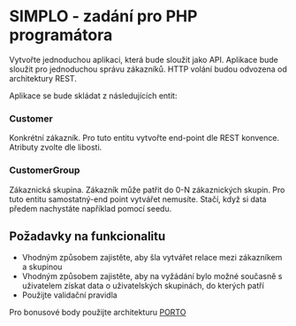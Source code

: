 # SIMPLO - zadání pro PHP programátora

Vytvořte jednoduchou aplikaci, která bude sloužit jako API. Aplikace bude sloužit pro jednoduchou správu zákazníků. HTTP volání budou odvozena od architektury REST.

Aplikace se bude skládat z následujících entit:

### Customer

Konkrétní zákazník. Pro tuto entitu vytvořte end-point dle REST konvence. Atributy zvolte dle libosti.

### CustomerGroup

Zákaznická skupina. Zákazník může patřit do 0-N zákaznických skupin. Pro tuto entitu samostatný-end point vytvářet nemusíte. Stačí, když si data předem nachystáte například pomocí seedu.

## Požadavky na funkcionalitu

 - Vhodným způsobem zajistěte, aby šla vytvářet relace mezi zákazníkem a skupinou
 - Vhodným způsobem zajistěte, aby na vyžádání bylo možné současně s uživatelem získat data o uživatelských skupinách, do kterých patří
 - Použijte validační pravidla

Pro bonusové body použijte architekturu [PORTO](https://github.com/Mahmoudz/Porto)
